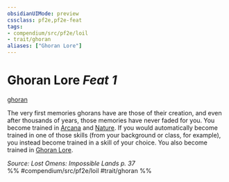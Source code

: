 ```yaml
---
obsidianUIMode: preview
cssclass: pf2e,pf2e-feat
tags:
- compendium/src/pf2e/loil
- trait/ghoran
aliases: ["Ghoran Lore"]
---
```

# Ghoran Lore  *Feat 1*  
[ghoran](rules/traits/ghoran-loil.md "Ghoran Ancestry & Heritage Trait")  


The very first memories ghorans have are those of their creation, and even after thousands of years, those memories have never faded for you. You become trained in [Arcana](compendium/skills.md#Arcana) and [Nature](compendium/skills.md#Nature). If you would automatically become trained in one of those skills (from your background or class, for example), you instead become trained in a skill of your choice. You also become trained in [Ghoran Lore](compendium/skills.md#Lore).

*Source: Lost Omens: Impossible Lands p. 37*  
%% #compendium/src/pf2e/loil #trait/ghoran %%